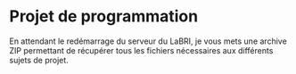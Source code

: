 # Projet de programmation

En attendant le redémarrage du serveur du LaBRI, je vous mets une archive ZIP permettant de récupérer tous les fichiers nécessaires aux différents sujets de projet. 
